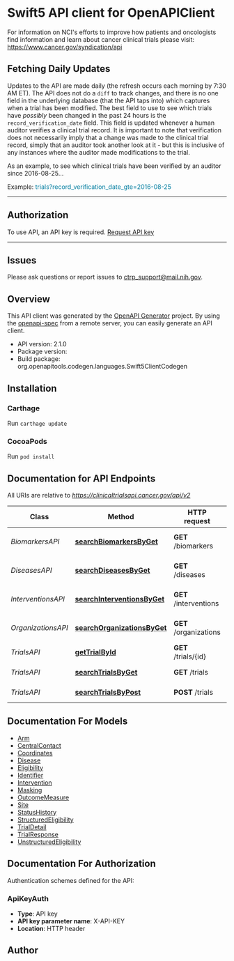 # Swift5 API client for OpenAPIClient

<p>For information on NCI's efforts to improve how patients and oncologists find information and learn about cancer clinical trials please visit: <br><a href='https://www.cancer.gov/syndication/api' target='_blank' rel='noreferrer noopener'>https://www.cancer.gov/syndication/api</a></p><h2>Fetching Daily Updates</h2><p>Updates to the API are made daily (the refresh occurs each morning by 7:30 AM ET). The API does not do a <code>diff</code> to track changes, and there is no one field in the underlying database (that the API taps into) which captures when a trial has been modified. The best field to use to see which trials have <em>possibly</em> been changed in the past 24 hours is the <code>record_verification_date</code> field. This field is updated whenever a human auditor verifies a clinical trial record. It is important to note that verification does not necessarily imply that a change was made to the clinical trial record, simply that an auditor took another look at it - but this is inclusive of any instances where the auditor made modifications to the trial.</p><p>As an example, to see which clinical trials have been verified by an auditor since 2016-08-25...       </p><p>Example: <font class=\"example\" color=\"#97D4EA\" style=\"word-wrap: break-word;\">trials?record_verification_date_gte=2016-08-25</font></p><hr><h2>Authorization</h2><p>To use API, an API key is required. <a href=\"/signin\" target='_blank' rel='noreferrer noopener'>Request API key</a></p><hr><h2>Issues</h2><p>Please ask questions or report issues to <a href=\"mailto:ctrp_support@mail.nih.gov\" target='_blank' rel='noreferrer noopener'>ctrp_support@mail.nih.gov</a>.</p>

## Overview
This API client was generated by the [OpenAPI Generator](https://openapi-generator.tech) project.  By using the [openapi-spec](https://github.com/OAI/OpenAPI-Specification) from a remote server, you can easily generate an API client.

- API version: 2.1.0
- Package version: 
- Build package: org.openapitools.codegen.languages.Swift5ClientCodegen

## Installation

### Carthage

Run `carthage update`

### CocoaPods

Run `pod install`

## Documentation for API Endpoints

All URIs are relative to *https://clinicaltrialsapi.cancer.gov/api/v2*

Class | Method | HTTP request | Description
------------ | ------------- | ------------- | -------------
*BiomarkersAPI* | [**searchBiomarkersByGet**](docs/BiomarkersAPI.md#searchbiomarkersbyget) | **GET** /biomarkers | Search Biomarkers by GET
*DiseasesAPI* | [**searchDiseasesByGet**](docs/DiseasesAPI.md#searchdiseasesbyget) | **GET** /diseases | Search Diseases by GET
*InterventionsAPI* | [**searchInterventionsByGet**](docs/InterventionsAPI.md#searchinterventionsbyget) | **GET** /interventions | Search Interventions by GET
*OrganizationsAPI* | [**searchOrganizationsByGet**](docs/OrganizationsAPI.md#searchorganizationsbyget) | **GET** /organizations | Search Organizations by GET
*TrialsAPI* | [**getTrialById**](docs/TrialsAPI.md#gettrialbyid) | **GET** /trials/{id} | Get One Trial
*TrialsAPI* | [**searchTrialsByGet**](docs/TrialsAPI.md#searchtrialsbyget) | **GET** /trials | Search Trials by GET
*TrialsAPI* | [**searchTrialsByPost**](docs/TrialsAPI.md#searchtrialsbypost) | **POST** /trials | Search Trials by POST


## Documentation For Models

 - [Arm](docs/Arm.md)
 - [CentralContact](docs/CentralContact.md)
 - [Coordinates](docs/Coordinates.md)
 - [Disease](docs/Disease.md)
 - [Eligibility](docs/Eligibility.md)
 - [Identifier](docs/Identifier.md)
 - [Intervention](docs/Intervention.md)
 - [Masking](docs/Masking.md)
 - [OutcomeMeasure](docs/OutcomeMeasure.md)
 - [Site](docs/Site.md)
 - [StatusHistory](docs/StatusHistory.md)
 - [StructuredEligibility](docs/StructuredEligibility.md)
 - [TrialDetail](docs/TrialDetail.md)
 - [TrialResponse](docs/TrialResponse.md)
 - [UnstructuredEligibility](docs/UnstructuredEligibility.md)


<a id="documentation-for-authorization"></a>
## Documentation For Authorization


Authentication schemes defined for the API:
<a id="ApiKeyAuth"></a>
### ApiKeyAuth

- **Type**: API key
- **API key parameter name**: X-API-KEY
- **Location**: HTTP header


## Author



